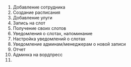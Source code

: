 1) Добавление сотрудника
2) Создание расписания
3) Добавление улуги
4) Запись на слот
5) Получение своих слотов
6) Уведомления о слотах, напоминание
7) Настройка уведомлений о слотах
8) Уведомление админам/менеджерам о новой записи
9) Отчет
10) Админка на вордпресс
11) 